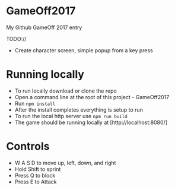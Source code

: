 # GameOff2017
My Github GameOff 2017 entry

TODO://
* Create character screen, simple popup from a key press

# Running locally
* To run locally download or clone the repo
* Open a command line at the root of this project - GameOff2017
* Run `npm install`
* After the install completes everything is setup to run 
* To run the local http server use `npm run build`
* The game should be running locally at [http://localhost:8080/]

# Controls
- W A S D to move up, left, down, and right
- Hold Shift to sprint
- Press Q to block
- Press E to Attack


